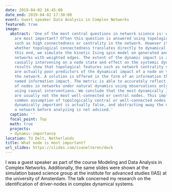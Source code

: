 ```yaml
---
date: 2019-04-02 16:45:00
date_end: 2019-04-02 17:30:00
event: Guest speaker Data Analysis in Complex Networks
featured: true
image:
  abstract: 'One of the most central questions in network science is: which nodes
    are most important? Often this question is answered using topological properties
    such as high connectedness or centrality in the network. However it is unclear
    whether topological connectedness translates directly to dynamical impact. To
    this end, we simulate the kinetic Ising spin model on generated and a real-world
    networks with weighted edges. The extent of the dynamic impact is assessed by
    causally intervening on a node state and effect on the systemic dynamics. The
    results show that topological features such as network centrality or connectedness
    are actually poor predictors of the dynamical impact of a node on the rest of
    the network. A solution is offered in the form of an information theoretical measure
    named information impact. The metric is able to accurately reflect dynamic importance
    of nodes in networks under natural dynamics using observations only, and validated
    using causal interventions. We conclude that the most dynamically impactful nodes
    are usually not the most well-connected or central nodes. This implies that the
    common assumption of topologically central or well-connected nodes being also
    dynamically important is actually false, and abstracting away the dynamics from
    a network before analyzing is not advised.'
  caption: ''
  focal_point: Top
  math: true
  projects:
  - dynamic-importance
location: TU Delt, Netherlands
title: What node is most important?
url_slides: https://slides.com/cvanelteren/deck
---
```

I was a guest speaker as part of the course Modeling and Data Analysis in Complex Networks.
Additionally, the same slides were shown at the simulation based science group at the institute
for advanced studies (IAS) at the university of Amsterdam.
The talk concerned my research on the identification of driver-nodes in complex dynamical systems.
